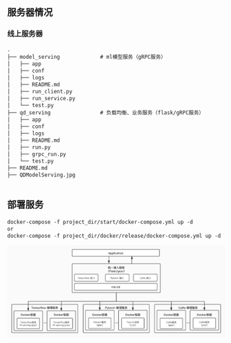 
## 服务器情况
### 线上服务器
```
.
├── model_serving             # ml模型服务（gRPC服务）
│   ├── app
│   ├── conf
│   ├── logs
│   ├── README.md
│   ├── run_client.py
│   ├── run_service.py
│   └── test.py
├── qd_serving                # 负载均衡、业务服务（flask/gRPC服务）
│   ├── app
│   ├── conf
│   ├── logs
│   ├── README.md
│   ├── run.py
│   ├── grpc_run.py
│   └── test.py
├── README.md
├── QDModelServing.jpg


```

## 部署服务
```shell
docker-compose -f project_dir/start/docker-compose.yml up -d
or
docker-compose -f project_dir/docker/release/docker-compose.yml up -d
```

![QDModelServing](./QDModelServing.jpg)


